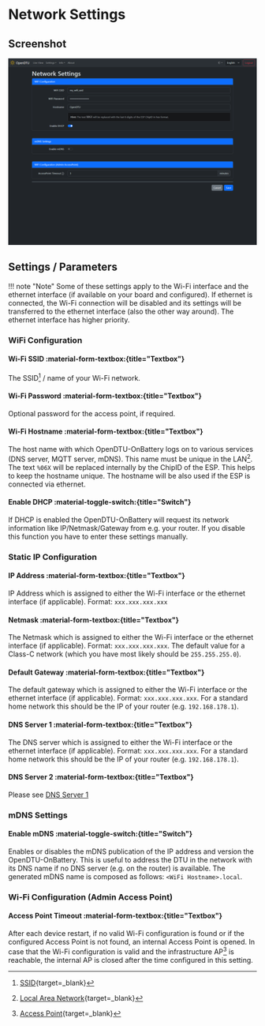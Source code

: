 # Network Settings

## Screenshot

![Network Settings](../../assets/images/screenshots/network_settings.png)

## Settings / Parameters

!!! note "Note"
    Some of these settings apply to the Wi-Fi interface and the ethernet interface (if available on your board and configured). If ethernet is connected, the Wi-Fi connection will be disabled and its settings will be transferred to the ethernet interface (also the other way around). The ethernet interface has higher priority.

### WiFi Configuration

#### Wi-Fi SSID :material-form-textbox:{title="Textbox"}

The SSID[^1] / name of your Wi-Fi network.

#### Wi-Fi Password :material-form-textbox:{title="Textbox"}

Optional password for the access point, if required.

#### Wi-Fi Hostname :material-form-textbox:{title="Textbox"}

The host name with which OpenDTU-OnBattery logs on to various services (DNS server, MQTT server, mDNS). This name must be unique in the LAN[^2]. The text `%06X` will be replaced internally by the ChipID of the ESP. This helps to keep the hostname unique. The hostname will be also used if the ESP is connected via ethernet.

#### Enable DHCP :material-toggle-switch:{title="Switch"}

If DHCP is enabled the OpenDTU-OnBattery will request its network information like IP/Netmask/Gateway from e.g. your router. If you disable this function you have to enter these settings manually.

### Static IP Configuration

#### IP Address :material-form-textbox:{title="Textbox"}

IP Address which is assigned to either the Wi-Fi interface or the ethernet interface (if applicable). Format: `xxx.xxx.xxx.xxx`

#### Netmask :material-form-textbox:{title="Textbox"}

The Netmask which is assigned to either the Wi-Fi interface or the ethernet interface (if applicable). Format: `xxx.xxx.xxx.xxx`. The default value for a Class-C network (which you have most likely should be `255.255.255.0`).

#### Default Gateway :material-form-textbox:{title="Textbox"}

The default gateway which is assigned to either the Wi-Fi interface or the ethernet interface (if applicable). Format: `xxx.xxx.xxx.xxx`. For a standard home network this should be the IP of your router (e.g. `192.168.178.1`).

#### DNS Server 1 :material-form-textbox:{title="Textbox"}

The DNS server which is assigned to either the Wi-Fi interface or the ethernet interface (if applicable). Format: `xxx.xxx.xxx.xxx`. For a standard home network this should be the IP of your router (e.g. `192.168.178.1`).

#### DNS Server 2 :material-form-textbox:{title="Textbox"}

Please see [DNS Server 1](#dns-server-1)

### mDNS Settings

#### Enable mDNS :material-toggle-switch:{title="Switch"}

Enables or disables the mDNS publication of the IP address and version the OpenDTU-OnBattery. This is useful to address the DTU in the network with its DNS name if no DNS server (e.g. on the router) is available. The generated mDNS name is composed as follows: `<WiFi Hostname>.local`.

### Wi-Fi Configuration (Admin Access Point)

#### Access Point Timeout :material-form-textbox:{title="Textbox"}

After each device restart, if no valid Wi-Fi configuration is found or if the configured Access Point is not found, an internal Access Point is opened. In case that the Wi-Fi configuration is valid and the infrastructure AP[^3] is reachable, the internal AP is closed after the time configured in this setting.

[^1]: [SSID](https://en.wikipedia.org/wiki/Service_set_(802.11_network)#SSID){target=_blank}
[^2]: [Local Area Network](https://en.wikipedia.org/wiki/Local_area_network){target=_blank}
[^3]: [Access Point](https://en.wikipedia.org/wiki/Wireless_access_point){target=_blank}
